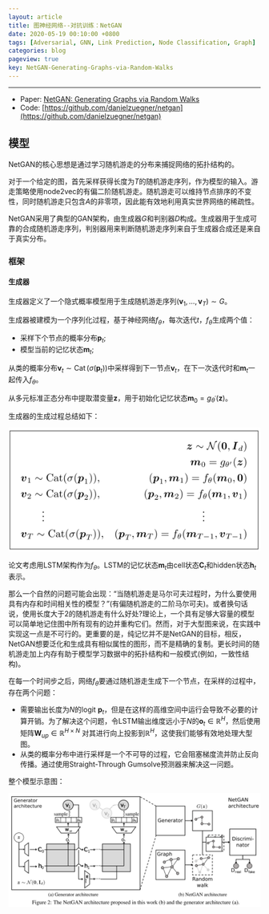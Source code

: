 ```yaml
---
layout: article
title: 图神经网络--对抗训练：NetGAN
date: 2020-05-19 00:10:00 +0800
tags: [Adversarial, GNN, Link Prediction, Node Classification, Graph]
categories: blog
pageview: true
key: NetGAN-Generating-Graphs-via-Random-Walks
---
```




------

- Paper: [NetGAN: Generating Graphs via Random Walks](https://arxiv.org/pdf/1803.00816.pdf)
- Code: [https://github.com/danielzuegner/netgan](https://github.com/danielzuegner/netgan)



## 模型

NetGAN的核心思想是通过学习随机游走的分布来捕捉网络的拓扑结构的。

对于一个给定的图，首先采样获得长度为$T$的随机游走序列，作为模型的输入。游走策略使用node2vec的有偏二阶随机游走。随机游走可以维持节点排序的不变性，同时随机游走只包含$A$的非零项，因此能有效地利用真实世界网络的稀疏性。

NetGAN采用了典型的GAN架构，由生成器$G$和判别器$D$构成。生成器用于生成可靠的合成随机游走序列，判别器用来判断随机游走序列来自于生成器合成还是来自于真实分布。

### 框架

#### 生成器

生成器定义了一个隐式概率模型用于生成随机游走序列$\left(\boldsymbol{v}_{1}, \ldots, \boldsymbol{v}_{T}\right) \sim G$。

生成器被建模为一个序列化过程，基于神经网络$f_{\theta}$，每次迭代$t$，$f_{\theta}$生成两个值：

- 采样下个节点的概率分布$\boldsymbol{p}_{t}$;
- 模型当前的记忆状态$\boldsymbol{m}_t$;

从类的概率分布$\boldsymbol{v}_{t} \sim \operatorname{Cat}\left(\sigma\left(\boldsymbol{p}_{t}\right)\right)$中采样得到下一节点$\boldsymbol{v}_t$，在下一次迭代时和$\boldsymbol{m}_t$一起传入$f_{\theta}$。

从多元标准正态分布中提取潜变量$\boldsymbol{z}$，用于初始化记忆状态$\boldsymbol{m}_{0}=g_{\theta^{\prime}}(\boldsymbol{z})$。

生成器的生成过程总结如下：

![345257293287304617](https://raw.githubusercontent.com/jjzhou012/image/master/img/20200520001027.png)

论文考虑用LSTM架构作为$f_{\theta}$。LSTM的记忆状态$\boldsymbol{m}_t$由cell状态$\boldsymbol{C}_t$和hidden状态$\boldsymbol{h}_t$表示。

那么一个自然的问题可能会出现：“当随机游走是马尔可夫过程时，为什么要使用具有内存和时间相关性的模型？”(有偏随机游走的二阶马尔可夫)。或者换句话说，使用长度大于2的随机游走有什么好处?理论上，一个具有足够大容量的模型可以简单地记住图中所有现有的边并重构它们。然而，对于大型图来说，在实践中实现这一点是不可行的。更重要的是，纯记忆并不是NetGAN的目标，相反，NetGAN想要泛化和生成具有相似属性的图形，而不是精确的复制。更长时间的随机游走加上内存有助于模型学习数据中的拓扑结构和一般模式(例如，一致性结构)。

在每一个时间步之后，网络$f_{\theta}$要通过随机游走生成下一个节点，在采样的过程中，存在两个问题：

- 需要输出长度为$N$的logit $\boldsymbol{p}_t$，但是在这样的高维空间中运行会导致不必要的计算开销。为了解决这个问题，令LSTM输出维度远小于$N$的$\boldsymbol{o}_t \in \mathbb{R}^H$，然后使用矩阵$\boldsymbol{W}_{up}\in \mathbb{R}^{H\times N}$ 对其进行向上投影到$\mathbb{R}^H$，这使我们能够有效地处理大型图。
- 从类的概率分布中进行采样是一个不可导的过程，它会阻塞梯度流并防止反向传播。通过使用Straight-Through Gumsolve预测器来解决这一问题。







整个模型示意图：

![ca5f197971141592f36726c338b1e91](https://raw.githubusercontent.com/jjzhou012/image/master/img/20200520004437.png)

